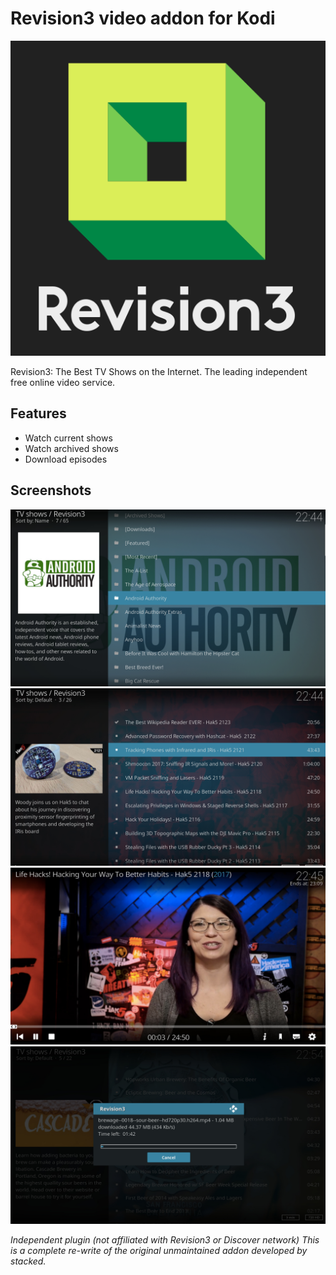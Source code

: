 # Revision3 video addon for Kodi

![Addon icon](https://github.com/enen92/plugin.video.revision3/blob/master/resources/icon.png?raw=true)

Revision3: The Best TV Shows on the Internet. The leading independent free online video service.

## Features
- Watch current shows
- Watch archived shows
- Download episodes

## Screenshots
![Screenshot1](https://github.com/enen92/plugin.video.revision3/blob/master/resources/media/screenshots/screenshot-01.jpg?raw=true)
![Screenshot2](https://github.com/enen92/plugin.video.revision3/blob/master/resources/media/screenshots/screenshot-02.jpg?raw=true)
![Screenshot3](https://github.com/enen92/plugin.video.revision3/blob/master/resources/media/screenshots/screenshot-03.jpg?raw=true)
![Screenshot4](https://github.com/enen92/plugin.video.revision3/blob/master/resources/media/screenshots/screenshot-04.jpg?raw=true)

*Independent plugin (not affiliated with Revision3 or Discover network)*
*This is a complete re-write of the original unmaintained addon developed by stacked.*